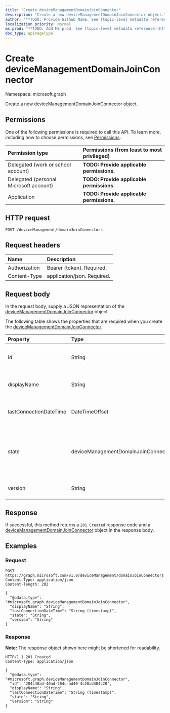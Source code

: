 ```yaml
---
title: "Create deviceManagementDomainJoinConnector"
description: "Create a new deviceManagementDomainJoinConnector object."
author: "**TODO: Provide Github Name. See [topic-level metadata reference](https://msgo.azurewebsites.net/add/document/guidelines/metadata.html#topic-level-metadata)**"
localization_priority: Normal
ms.prod: "**TODO: Add MS prod. See [topic-level metadata reference](https://msgo.azurewebsites.net/add/document/guidelines/metadata.html#topic-level-metadata)**"
doc_type: apiPageType
---
```


# Create deviceManagementDomainJoinConnector
Namespace: microsoft.graph



Create a new deviceManagementDomainJoinConnector object.

## Permissions
One of the following permissions is required to call this API. To learn more, including how to choose permissions, see [Permissions](/graph/permissions-reference).

|Permission type|Permissions (from least to most privileged)|
|:---|:---|
|Delegated (work or school account)|**TODO: Provide applicable permissions.**|
|Delegated (personal Microsoft account)|**TODO: Provide applicable permissions.**|
|Application|**TODO: Provide applicable permissions.**|

## HTTP request

<!-- {
  "blockType": "ignored"
}
-->
``` http
POST /deviceManagement/domainJoinConnectors
```

## Request headers
|Name|Description|
|:---|:---|
|Authorization|Bearer {token}. Required.|
|Content-Type|application/json. Required.|

## Request body
In the request body, supply a JSON representation of the [deviceManagementDomainJoinConnector](../resources/devicemanagementdomainjoinconnector.md) object.

The following table shows the properties that are required when you create the [deviceManagementDomainJoinConnector](../resources/devicemanagementdomainjoinconnector.md).

|Property|Type|Description|
|:---|:---|:---|
|id|String|**TODO: Add Description** Inherited from [entity](../resources/entity.md)|
|displayName|String|The connector display name.|
|lastConnectionDateTime|DateTimeOffset|Last time connector contacted Intune.|
|state|deviceManagementDomainJoinConnectorState|The connector state. Possible values are: `active`, `error`, `inactive`.|
|version|String|The version of the connector.|



## Response

If successful, this method returns a `201 Created` response code and a [deviceManagementDomainJoinConnector](../resources/devicemanagementdomainjoinconnector.md) object in the response body.

## Examples

### Request
<!-- {
  "blockType": "request",
  "name": "create_devicemanagementdomainjoinconnector_from_"
}
-->
``` http
POST https://graph.microsoft.com/v1.0/deviceManagement/domainJoinConnectors
Content-Type: application/json
Content-length: 202

{
  "@odata.type": "#microsoft.graph.deviceManagementDomainJoinConnector",
  "displayName": "String",
  "lastConnectionDateTime": "String (timestamp)",
  "state": "String",
  "version": "String"
}
```


### Response
**Note:** The response object shown here might be shortened for readability.
<!-- {
  "blockType": "response",
  "truncated": true,
  "@odata.type": "microsoft.graph.deviceManagementDomainJoinConnector"
}
-->
``` http
HTTP/1.1 201 Created
Content-Type: application/json

{
  "@odata.type": "#microsoft.graph.deviceManagementDomainJoinConnector",
  "id": "204c40ad-40ad-204c-ad40-4c20ad404c20",
  "displayName": "String",
  "lastConnectionDateTime": "String (timestamp)",
  "state": "String",
  "version": "String"
}
```

